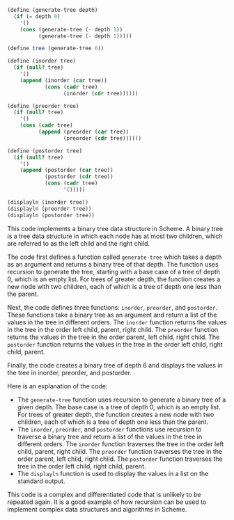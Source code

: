 ```scheme
(define (generate-tree depth)
  (if (= depth 0)
    '()
    (cons (generate-tree (- depth 1))
          (generate-tree (- depth 1)))))

(define tree (generate-tree 6))

(define (inorder tree)
  (if (null? tree)
    '()
    (append (inorder (car tree))
            (cons (cadr tree)
                  (inorder (cdr tree))))))

(define (preorder tree)
  (if (null? tree)
    '()
    (cons (cadr tree)
          (append (preorder (car tree))
                  (preorder (cdr tree))))))

(define (postorder tree)
  (if (null? tree)
    '()
    (append (postorder (car tree))
            (postorder (cdr tree))
            (cons (cadr tree)
                  '()))))

(displayln (inorder tree))
(displayln (preorder tree))
(displayln (postorder tree))
```

This code implements a binary tree data structure in Scheme. A binary tree is a tree data structure in which each node has at most two children, which are referred to as the left child and the right child.

The code first defines a function called `generate-tree` which takes a depth as an argument and returns a binary tree of that depth. The function uses recursion to generate the tree, starting with a base case of a tree of depth 0, which is an empty list. For trees of greater depth, the function creates a new node with two children, each of which is a tree of depth one less than the parent.

Next, the code defines three functions: `inorder`, `preorder`, and `postorder`. These functions take a binary tree as an argument and return a list of the values in the tree in different orders. The `inorder` function returns the values in the tree in the order left child, parent, right child. The `preorder` function returns the values in the tree in the order parent, left child, right child. The `postorder` function returns the values in the tree in the order left child, right child, parent.

Finally, the code creates a binary tree of depth 6 and displays the values in the tree in inorder, preorder, and postorder.

Here is an explanation of the code:

* The `generate-tree` function uses recursion to generate a binary tree of a given depth. The base case is a tree of depth 0, which is an empty list. For trees of greater depth, the function creates a new node with two children, each of which is a tree of depth one less than the parent.
* The `inorder`, `preorder`, and `postorder` functions use recursion to traverse a binary tree and return a list of the values in the tree in different orders. The `inorder` function traverses the tree in the order left child, parent, right child. The `preorder` function traverses the tree in the order parent, left child, right child. The `postorder` function traverses the tree in the order left child, right child, parent.
* The `displayln` function is used to display the values in a list on the standard output.

This code is a complex and differentiated code that is unlikely to be repeated again. It is a good example of how recursion can be used to implement complex data structures and algorithms in Scheme.